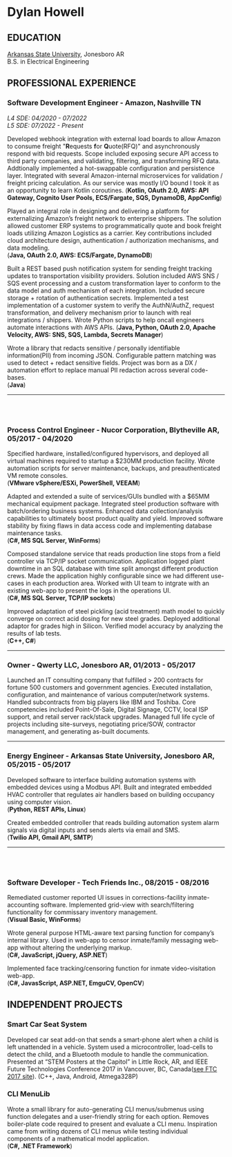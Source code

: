 # Dylan Howell

## EDUCATION  
[Arkansas State University](https://www.astate.edu/), Jonesboro AR  
B.S. in Electrical Engineering  

## PROFESSIONAL EXPERIENCE

### Software Development Engineer - Amazon, Nashville TN
*L4 SDE: 04/2020 - 07/2022*  
*L5 SDE: 07/2022 - Present*

Developed webhook integration with external load boards to allow Amazon to consume freight "**R**equests **f**or **Q**uote(RFQ)" and asynchronously respond with bid requests. Scope included exposing secure API access to third party companies, and validating, filtering, and transforming RFQ data. Addtionally implemented a hot-swappable configuration and persistence layer. Integrated with several Amazon-internal microservices for validation / freight pricing calculation. As our service was mostly I/O bound I took it as an opportunity to learn Kotlin coroutines.
(**Kotlin, OAuth 2.0, AWS: API Gateway, Cognito User Pools, ECS/Fargate, SQS, DynamoDB, AppConfig**)

Played an integral role in designing and delivering a platform for externalizing Amazon’s freight network to enterprise shippers. The solution allowed customer ERP systems to programmatically quote and book freight loads utilizing Amazon Logistics as a carrier. Key contributions included cloud architecture design, authentication / authorization mechanisms, and data modeling.  
(**Java, OAuth 2.0, AWS: ECS/Fargate, DynamoDB**)

Built a REST based push notification system for sending freight tracking updates to transportation visibility providers. Solution included AWS SNS / SQS event processing and a custom transformation layer to conform to the data model and auth mechanism of each integration. Included secure storage + rotation of authentication secrets. Implemented a test implementation of a customer system to verify the AuthN/AuthZ, request transformation, and delivery mechanism prior to launch with real integrations / shippers. Wrote Python scripts to help oncall engineers automate interactions with AWS APIs.
(**Java, Python, OAuth 2.0, Apache Velocity, AWS: SNS, SQS, Lambda, Secrets Manager**)

Wrote a library that redacts sensitive / personally identifiable information(PII) from incoming JSON. Configurable pattern matching was used to detect + redact sensitive fields. Project was born as a DX / automation effort to replace manual PII redaction across several code-bases.  
(**Java**)

---

<br/>
<br/>

### Process Control Engineer - Nucor Corporation, Blytheville AR, 05/2017 - 04/2020
Specified hardware, installed/configured hypervisors, and deployed all virtual machines required to startup a $230MM production facility. Wrote automation scripts for server maintenance, backups, and preauthenticated VM remote consoles.  
(**VMware vSphere/ESXi, PowerShell, VEEAM**)

Adapted and extended a suite of services/GUIs bundled with a $65MM mechanical equipment package. Integrated steel production software with batch/ordering business systems. Enhanced data collection/analysis capabilities to ultimately boost product quality and yield. Improved software stability by fixing flaws in data access code and implementing database maintenance tasks.  
(**C#, MS SQL Server, WinForms**)

Composed standalone service that reads production line stops from a field controller via TCP/IP socket communication. Application logged plant downtime in an SQL database with time split amongst different production crews. Made the application highly configurable since we had different use-cases in each production area. Worked with UI team to intgrate with an existing web-app to present the logs in the operations UI.  
(**C#, MS SQL Server, TCP/IP sockets**)

Improved adaptation of steel pickling (acid treatment) math model to quickly converge on correct acid dosing for new steel grades. Deployed additional adaptor for grades high in Silicon. Verified model accuracy by analyzing the results of lab tests.  
(**C++, C#**)

---

### Owner - Qwerty LLC, Jonesboro AR, 01/2013 - 05/2017
Launched an IT consulting company that fulfilled > 200 contracts for fortune 500 customers and government agencies. Executed installation, configuration, and maintenance of various computer/network systems. Handled subcontracts from big players like IBM and Toshiba. Core competencies included Point-Of-Sale, Digital Signage, CCTV, local ISP support, and retail server rack/stack upgrades. Managed full life cycle of projects including site-surveys, negotiating price/SOW, contractor management, and generating as-built documents. 

---

### Energy Engineer - Arkansas State University, Jonesboro AR, 05/2015 - 05/2017
Developed software to interface building automation systems with embedded devices using a Modbus API. Built and integrated embedded HVAC controller that regulates air handlers based on building occupancy using computer vision.  
(**Python, REST APIs, Linux**)

Created embedded controller that reads building automation system alarm signals via digital inputs and sends alerts via email and SMS.  
(**Twilio API, Gmail API, SMTP**)

---

<br/>
<br/>

### Software Developer - Tech Friends Inc., 08/2015 - 08/2016
Remediated customer reported UI issues in corrections-facility inmate-accounting software. Implemented grid-view with search/filtering functionality for commissary inventory management.  
(**Visual Basic, WinForms**)

Wrote general purpose HTML-aware text parsing function for company’s internal library. Used in web-app to censor inmate/family messaging web-app without altering the underlying markup.  
(**C#, JavaScript, jQuery, ASP.NET**)

Implemented face tracking/censoring function for inmate video-visitation web-app.  
(**C#, JavasScript, ASP.NET, EmguCV, OpenCV**)

## INDEPENDENT PROJECTS

### Smart Car Seat System
Developed car seat add-on that sends a smart-phone alert when a child is left unattended in a vehicle. System used a microcontroller, load-cells to detect the child, and a Bluetooth module to handle the communication. Presented at “STEM Posters at the Capitol” in Little Rock, AR, and IEEE Future Technologies Conference 2017 in Vancouver, BC, Canada([see FTC 2017 site](https://saiconference.com/Conferences/FTC2017)). (C++, Java, Android, Atmega328P)

### CLI MenuLib
Wrote a small library for auto-generating CLI menus/submenus using function delegates and a user-friendly string for each option. Removes boiler-plate code required to present and evaluate a CLI menu. Inspiration came from writing dozens of CLI menus while testing individual components of a mathematical model application.  
(**C#, .NET Framework**)
